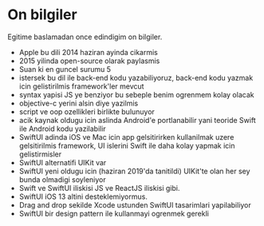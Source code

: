 # On bilgiler

Egitime baslamadan once edindigim on bilgiler.

- Apple bu dili 2014 haziran ayinda cikarmis
- 2015 yilinda open-source olarak paylasmis
- Suan ki en guncel surumu 5
- istersek bu dil ile back-end kodu yazabiliyoruz, back-end kodu yazmak icin gelistirilmis framework'ler mevcut
- syntax yapisi JS ye benziyor bu sebeple benim ogrenmem kolay olacak
- objective-c yerini alsin diye yazilmis
- script ve oop ozellikleri birlikte bulunuyor
- acik kaynak oldugu icin aslinda Android'e portlanabilir yani teoride Swift ile Android kodu yazilabilir
- SwiftUI adinda iOS ve Mac icin app gelsitirirken kullanilmak uzere gelsitirilmis framework, UI islerini Swift ile daha kolay yapmak icin gelistirmisler
- SwiftUI alternatifi UIKit var
- SwiftUI yeni oldugu icin (haziran 2019'da tanitildi) UIKit'te olan her sey bunda olmadigi soyleniyor
- Swift ve SwiftUI iliskisi JS ve ReactJS iliskisi gibi.
- SwiftUI iOS 13 altini desteklemiyormus.
- Drag and drop sekilde Xcode ustunden SwiftUI tasarimlari yapilabiliyor
- SwiftUI bir design pattern ile kullanmayi ogrenmek gerekli